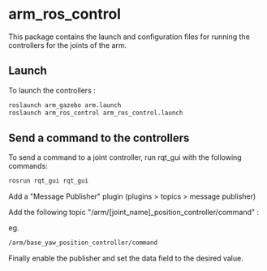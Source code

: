 # arm\_ros\_control

This package contains the launch and configuration files for running
the controllers for the joints of the arm.

## Launch
To launch the controllers :

```bash
roslaunch arm_gazebo arm.launch
roslaunch arm_ros_control arm_ros_control.launch
```


## Send a command to the controllers
To send a command to a joint controller, run rqt_gui with the following
commands:

```bash
rosrun rqt_gui rqt_gui
```

Add a "Message Publisher" plugin (plugins > topics > message publisher)

Add the following topic "/arm/[joint_name]_position_controller/command" :

eg.
```bash
/arm/base_yaw_position_controller/command
```

Finally enable the publisher and set the data field to the desired value.

